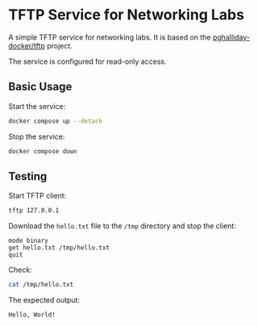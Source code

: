 TFTP Service for Networking Labs
================================

A simple TFTP service for networking labs. It is based on the
[pghalliday-docker/tftp][pghalliday-docker/tftp] project.

The service is configured for read-only access.

[pghalliday-docker/tftp]: https://github.com/pghalliday-docker/tftp

Basic Usage
-----------

Start the service:

```sh
docker compose up --detach
```

Stop the service:

```sh
docker compose down
```

Testing
-------

Start TFTP client:

```sh
tftp 127.0.0.1
```

Download the `hello.txt` file to the `/tmp` directory and stop the client:

```
mode binary
get hello.txt /tmp/hello.txt
quit
```

Check:

```sh
cat /tmp/hello.txt
```

The expected output:

```
Hello, World!
```

